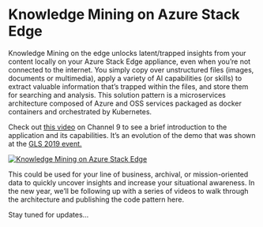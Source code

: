 # Knowledge Mining on Azure Stack Edge

Knowledge Mining on the edge unlocks latent/trapped insights from your content locally on your Azure Stack Edge appliance, even when you’re not connected to the internet. You simply copy over unstructured files (images, documents or multimedia), apply a variety of AI capabilities (or skills) to extract valuable information that’s trapped within the files, and store them for searching and analysis.
This solution pattern is a microservices architecture composed of Azure and OSS services packaged as docker containers and orchestrated by Kubernetes.

Check out [this video](https://channel9.msdn.com/Shows/IT-Ops-Talk/Knowledge-Mining-on-Azure-Stack-Edge?WT.mc_id=modinfra-0000-thmaure) on Channel 9 to see a brief introduction to the application and its capabilities. It’s an evolution of the demo that was shown at the [GLS 2019 event.](https://www.youtube.com/watch?v=ciSkeL7nZ8U)

[![Knowledge Mining on Azure Stack Edge](https://sec.ch9.ms/ch9/efcb/ea7f3693-0144-4949-9094-2d154847efcb/AzureStackEdge_512.jpg)](https://sec.ch9.ms/ch9/d218/48b1b0d3-a01f-42d2-b23d-da8db5efd218/AzureStackEdge_high.mp4 "Knowledge Mining on Azure Stack Edge")

This could be used for your line of business, archival, or mission-oriented data to quickly uncover insights and increase your situational awareness. 
In the new year, we’ll be following up with a series of videos to walk through the architecture and publishing the code pattern here.

Stay tuned for updates…
